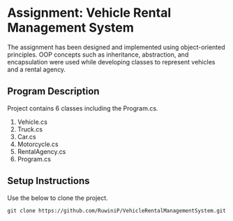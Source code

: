 # Assignment: Vehicle Rental Management System
The assignment has been designed and implemented using object-oriented principles. OOP concepts such as inheritance, abstraction, and encapsulation were used while developing classes to represent vehicles and a rental agency.

## Program Description
Project contains 6 classes including the Program.cs.
1. Vehicle.cs 
2. Truck.cs
3. Car.cs
4. Motorcycle.cs
5. RentalAgency.cs
6. Program.cs

## Setup Instructions

Use the below to clone the project.

~~~
git clone https://github.com/RuwiniP/VehicleRentalManagementSystem.git
~~~

